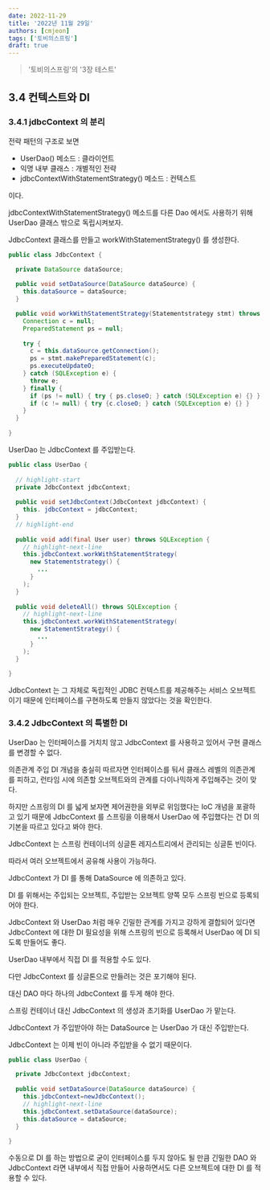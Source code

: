 ```yaml
---
date: 2022-11-29
title: '2022년 11월 29일'
authors: [cmjeon]
tags: ['토비의스프링']
draft: true
---
```


> '토비의스프링'의 '3장 테스트'

## 3.4 컨텍스트와 DI

### 3.4.1 jdbcContext 의 분리

전략 패턴의 구조로 보면 

- UserDao() 메소드 : 클라이언트
- 익명 내부 클래스 : 개별적인 전략
- jdbcContextWithStatementStrategy() 메소드 : 컨텍스트

이다.

<!--truncate-->

jdbcContextWithStatementStrategy() 메소드를 다른 Dao 에서도 사용하기 위해 UserDao 클래스 밖으로 독립시켜보자.

JdbcContext 클래스를 만들고 workWithStatementStrategy() 를 생성한다.

```java title="JdbcContext.java"
public class JdbcContext {

  private DataSource dataSource;
  
  public void setDataSource(DataSource dataSource) {
    this.dataSource = dataSource;
  }

  public void workWithStatementStrategy(Statementstrategy stmt) throws SQLException {
    Connection c = null;
    PreparedStatement ps = null;
    
    try {
      c = this.dataSource.getConnection();
      ps = stmt.makePreparedStatement(c);
      ps.executeUpdateO;
    } catch (SQLException e) {
      throw e; 
    } finally {
      if (ps != null) { try { ps.closeO; } catch (SQLException e) {} } 
      if (c != null) { try {c.closeO; } catch (SQLException e) {} }
    }
  }
  
}
```

UserDao 는 JdbcContext 를 주입받는다.

```java title="UserDao.java"
public class UserDao {
  
  // highlight-start
  private JdbcContext jdbcContext;
  
  public void setJdbcContext(JdbcContext jdbcContext) {
    this. jdbcContext = jdbcContext;
  }
  // highlight-end
  
  public void add(final User user) throws SQLException {
    // highlight-next-line
    this.jdbcContext.workWithStatementStrategy(
      new Statementstrategy() {
        ...
      }
    );
  }
  
  public void deleteAll() throws SQLException {
    // highlight-next-line
    this.jdbcContext.workWithStatementStrategy(
      new StatementStrategy() {
        ...
      }
    );
  }
  
}
```

JdbcContext 는 그 자체로 독립적인 JDBC 컨텍스트를 제공해주는 서비스 오브젝트이기 때문에 인터페이스를 구현하도록 만들지 않았다는 것을 확인한다.

### 3.4.2 JdbcContext 의 특별한 DI

UserDao 는 인터페이스를 거치치 않고 JdbcContext 를 사용하고 있어서 구현 클래스를 변경할 수 없다.

의존관계 주입 DI 개념을 충실히 따르자면 인터페이스를 둬서 클래스 레벨의 의존관계를 피하고, 런타임 시에 의존할 오브젝트와의 관계를 다이나믹하게 주입해주는 것이 맞다.

하지만 스프링의 DI 를 넓게 보자면 제어권한을 외부로 위임했다는 IoC 개념을 포괄하고 있기 때문에 JdbcContext 를 스프링을 이용해서 UserDao 에 주입했다는 건 DI 의 기본을 따르고 있다고 봐야 한다.

JdbcContext 는 스프링 컨테이너의 싱글톤 레지스트리에서 관리되는 싱글톤 빈이다.

따라서 여러 오브젝트에서 공유해 사용이 가능하다.

JdbcContext 가 DI 를 통해 DataSource 에 의존하고 있다.

DI 를 위해서는 주입되는 오브젝트, 주입받는 오브젝트 양쪽 모두 스프링 빈으로 등록되어야 한다.

JdbcContext 와 UserDao 처럼 매우 긴밀한 관계를 가지고 강하게 결합되어 있다면 JdbcContext 에 대한 DI 필요성을 위해 스프링의 빈으로 등록해서 UserDao 에 DI 되도록 만들어도 좋다.

UserDao 내부에서 직접 DI 를 적용할 수도 있다.

다만 JdbcContext 를 싱글톤으로 만들려는 것은 포기해야 된다.

대신 DAO 마다 하나의 JdbcContext 를 두게 해야 한다.

스프링 컨테이너 대신 JdbcContext 의 생성과 초기화를 UserDao 가 맡는다.

JdbcContext 가 주입받아야 하는 DataSource 는 UserDao 가 대신 주입받는다.

JdbcContext 는 이제 빈이 아니라 주입받을 수 없기 때문이다.

```java
public class UserDao {

  private JdbcContext jdbcContext;
  
  public void setDataSource(DataSource dataSource) {
    this.jdbcContext=newJdbcContext();
    // highlight-next-line
    this.jdbcContext.setDataSource(dataSource);
    this.dataSource = dataSource;
  }
  
}
```

수동으로 DI 를 하는 방법으로 굳이 인터페이스를 두지 않아도 될 만큼 긴밀한 DAO 와 JdbcContext 라면 내부에서 직접 만들어 사용하면서도 다른 오브젝트에 대한 DI 를 적용할 수 있다.

